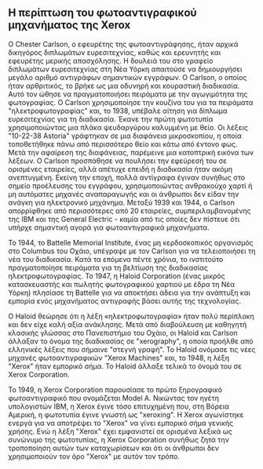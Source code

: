 ## Η περίπτωση του φωτοαντιγραφικού μηχανήματος της Xerox

Ο Chester Carlson, ο εφευρέτης της φωτοαντιγράφησης, ήταν αρχικά δικηγόρος διπλωμάτων ευρεσιτεχνίας, καθώς και ερευνητής και εφευρέτης μερικής απασχόλησης. Η δουλειά του στο γραφείο διπλωμάτων ευρεσιτεχνίας στη Νέα Υόρκη απαιτούσε να δημιουργήσει μεγάλο αριθμό αντιγράφων σημαντικών εγγράφων. Ο Carlson, ο οποίος ήταν αρθριτικός, το βρήκε ως μια οδυνηρή και κουραστική διαδικασία. Αυτό τον ώθησε να πραγματοποιήσει πειράματα με την αγωγιμότητα της φωτογραφίας. Ο Carlson χρησιμοποίησε την κουζίνα του για τα πειράματα "ηλεκτροφωτογραφίας" και, το 1938, υπέβαλε αίτηση για δίπλωμα ευρεσιτεχνίας για τη διαδικασία. Έκανε την πρώτη φωτοτυπία χρησιμοποιώντας μια πλάκα ψευδαργύρου καλυμμένη με θείο. Οι λέξεις "10-22-38 Astoria" γράφτηκαν σε μια διαφάνεια μικροσκοπίου, η οποία τοποθετήθηκε πάνω από περισσότερο θείο και κάτω από έντονο φως. Μετά την αφαίρεση της διαφάνειας, παρέμεινε μια κατοπτρική εικόνα των λέξεων. Ο Carlson προσπάθησε να πουλήσει την εφεύρεσή του σε ορισμένες εταιρείες, αλλά απέτυχε επειδή η διαδικασία ήταν ακόμη ανεπτυγμένη. Εκείνη την εποχή, πολλά αντίγραφα έγιναν συνήθως στο σημείο προέλευσης του εγγράφου, χρησιμοποιώντας ανθρακούχο χαρτί ή μη αυτόματες μηχανές αναπαραγωγής και οι άνθρωποι δεν είδαν την ανάγκη για ηλεκτρονικό μηχάνημα. Μεταξύ 1939 και 1944, ο Carlson απορρίφθηκε από περισσότερες από 20 εταιρείες, συμπεριλαμβανομένης της IBM και της General Electric - καμία από τις οποίες δεν πίστευε ότι υπήρχε σημαντική αγορά για φωτοαντιγραφικά μηχανήματα.

Το 1944, το Battelle Memorial Institute, ένας μη κερδοσκοπικός οργανισμός στο Columbus του Οχάιο, υπέγραψε με τον Carlson για να τελειοποιήσει τη νέα του διαδικασία. Κατά τα επόμενα πέντε χρόνια, το ινστιτούτο πραγματοποίησε πειράματα για τη βελτίωση της διαδικασίας ηλεκτροφωτογραφίας. Το 1947, η Haloid Corporation (ένας μικρός κατασκευαστής και πωλητής φωτογραφικού χαρτιού με έδρα τη Νέα Υόρκη) πλησίασε τη Battelle για να αποκτήσει άδεια για την ανάπτυξη και εμπορία ενός μηχανήματος αντιγραφής βάσει αυτής της τεχνολογίας.

Ο Haloid θεώρησε ότι η λέξη «ηλεκτροφωτογραφία» ήταν πολύ περίπλοκη και δεν είχε καλή αξία ανάκλησης. Μετά από διαβούλευση με καθηγητή κλασικής γλώσσας στο Πανεπιστήμιο του Οχάιο, οι Haloid και Carlson άλλαξαν το όνομα της διαδικασίας σε "xerography", η οποία προήλθε από ελληνικές λέξεις που σήμαινε "στεγνή γραφή". Το Haloid ονόμασε τις νέες μηχανές φωτοαντιγραφικών "Xerox Machines" και, το 1948, η λέξη "Xerox" ήταν εμπορικό σήμα. Το Haloid άλλαξε τελικά το όνομά του σε Xerox Corporation.

Το 1949, η Xerox Corporation παρουσίασε το πρώτο ξηρογραφικό φωτοαντιγραφικό που ονομάζεται Model A. Νικώντας τον ηγέτη υπολογιστών IBM, η Xerox έγινε τόσο επιτυχημένη που, στη Βόρεια Αμερική, η φωτοτυπία έγινε γνωστή ως "xeroxing". Η Xerox αγωνίστηκε ενεργά για να αποτρέψει το "Xerox" να γίνει εμπορικό σήμα γενικής χρήσης. Ενώ η λέξη "Xerox" έχει εμφανιστεί σε ορισμένα λεξικά ως συνώνυμο της φωτοτυπίας, η Xerox Corporation συνήθως ζητά την τροποποίηση αυτών των καταχωρίσεων και ότι οι άνθρωποι δεν χρησιμοποιούν τον όρο "Xerox" με αυτόν τον τρόπο.
